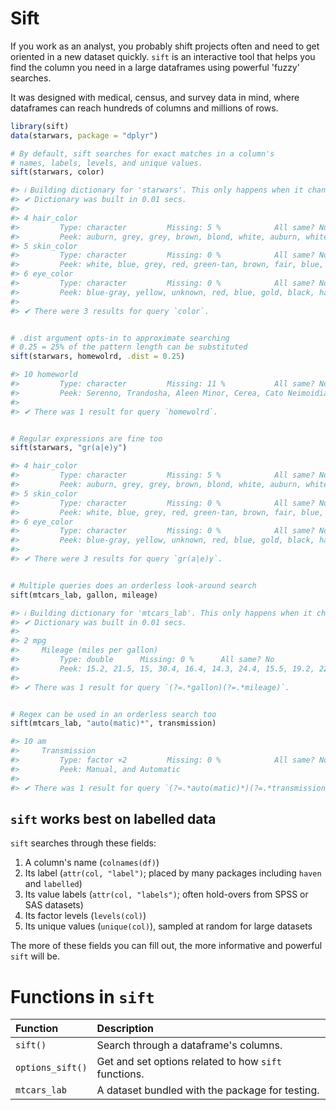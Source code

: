 # Sift

If you work as an analyst, you probably shift projects often and need to get 
oriented in a new dataset quickly. `sift` is an interactive tool that helps you 
find the column you need in a large dataframes using powerful 'fuzzy' searches. 

It was designed with medical, census, and survey data in mind, where dataframes 
can reach hundreds of columns and millions of rows. 

``` r
library(sift)
data(starwars, package = "dplyr")

# By default, sift searches for exact matches in a column's
# names, labels, levels, and unique values.
sift(starwars, color)

#> ℹ Building dictionary for 'starwars'. This only happens when it changes.
#> ✔ Dictionary was built in 0.01 secs.
#> 
#> 4 hair_color
#>         Type: character         Missing: 5 %            All same? No            
#>         Peek: auburn, grey, grey, brown, blond, white, auburn, white, …
#> 5 skin_color
#>         Type: character         Missing: 0 %            All same? No            
#>         Peek: white, blue, grey, red, green-tan, brown, fair, blue, ye…
#> 6 eye_color
#>         Type: character         Missing: 0 %            All same? No            
#>         Peek: blue-gray, yellow, unknown, red, blue, gold, black, haze…
#> 
#> ✔ There were 3 results for query `color`.


# .dist argument opts-in to approximate searching
# 0.25 = 25% of the pattern length can be substituted
sift(starwars, homewolrd, .dist = 0.25)

#> 10 homeworld
#>         Type: character         Missing: 11 %           All same? No            
#>         Peek: Serenno, Trandosha, Aleen Minor, Cerea, Cato Neimoidia, …
#> 
#> ✔ There was 1 result for query `homewolrd`.


# Regular expressions are fine too
sift(starwars, "gr(a|e)y")

#> 4 hair_color
#>         Type: character         Missing: 5 %            All same? No            
#>         Peek: auburn, grey, grey, brown, blond, white, auburn, white, …
#> 5 skin_color
#>         Type: character         Missing: 0 %            All same? No            
#>         Peek: white, blue, grey, red, green-tan, brown, fair, blue, ye…
#> 6 eye_color
#>         Type: character         Missing: 0 %            All same? No            
#>         Peek: blue-gray, yellow, unknown, red, blue, gold, black, haze…
#> 
#> ✔ There were 3 results for query `gr(a|e)y`.


# Multiple queries does an orderless look-around search
sift(mtcars_lab, gallon, mileage)

#> ℹ Building dictionary for 'mtcars_lab'. This only happens when it changes.
#> ✔ Dictionary was built in 0.01 secs.
#> 
#> 2 mpg
#>     Mileage (miles per gallon)
#>         Type: double      Missing: 0 %      All same? No                        
#>         Peek: 15.2, 21.5, 15, 30.4, 16.4, 14.3, 24.4, 15.5, 19.2, 22.8…
#> 
#> ✔ There was 1 result for query `(?=.*gallon)(?=.*mileage)`.


# Regex can be used in an orderless search too
sift(mtcars_lab, "auto(matic)*", transmission)

#> 10 am
#>     Transmission
#>         Type: factor ×2         Missing: 0 %            All same? No            
#>         Peek: Manual, and Automatic
#> 
#> ✔ There was 1 result for query `(?=.*auto(matic)*)(?=.*transmission)`.
```



## `sift` works best on labelled data

`sift` searches through these fields:

1. A column's name (`colnames(df)`)
2. Its label (`attr(col, "label")`; placed by many packages including `haven` and `labelled`)
3. Its value labels (`attr(col, "labels")`; often hold-overs from SPSS or SAS datasets)
4. Its factor levels (`levels(col)`)
5. Its unique values (`unique(col)`), sampled at random for large datasets

The more of these fields you can fill out, the more informative and powerful `sift` will be. 


# Functions in `sift`

| Function         | Description                                          |
| :--------------- | :--------------------------------------------------- |
| `sift()`         | Search through a dataframe's columns.                |
| `options_sift()` | Get and set options related to how `sift` functions. |
| `mtcars_lab`     | A dataset bundled with the package for testing.      |
